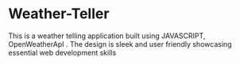 # Weather-Teller
This is a weather telling application built using JAVASCRIPT, OpenWeatherApI . The design is sleek and user friendly showcasing essential web development skills 
